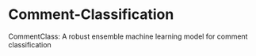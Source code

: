 # Comment-Classification
CommentClass: A robust ensemble machine learning model for comment classification
